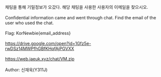 채팅을 통해 기밀정보가 오갔다. 해당 채팅을 사용한 사용자의 이메일을 찾으시오.<br><br>
Confidential information came and went through chat. Find the email of the user who used the chat.<br><br>
Flag: KorNewbie{email_address}<br><br>
https://drive.google.com/open?id=1Gfz5e-rwDSz14MWPfhGBfKHqfAjPGVXX<br><br>
https://web.jaeuk.xyz/chat/VM.zip<br><br>
Author: 신재욱(Y311J)
